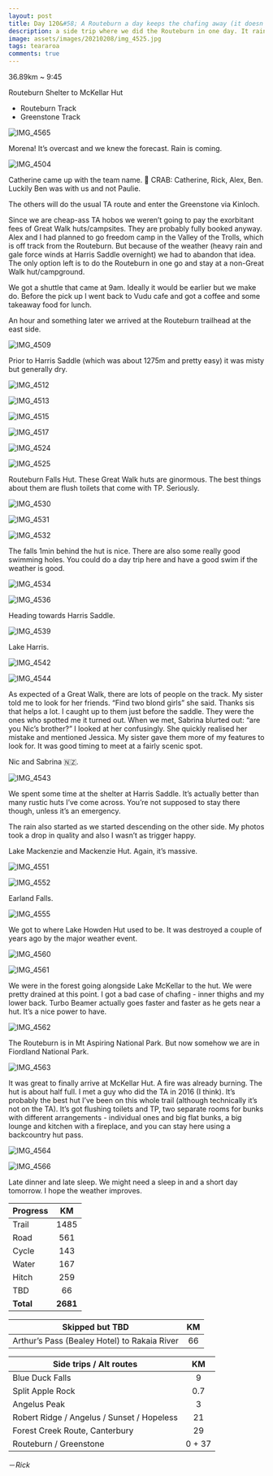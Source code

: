 ```yaml
---
layout: post
title: Day 120&#58; A Routeburn a day keeps the chafing away (it doesn’t)
description: a side trip where we did the Routeburn in one day. It rained most of the way. Not much views. At least I can say I’ve done the Routeburn. 
image: assets/images/20210208/img_4525.jpg
tags: teararoa
comments: true
---
```


36.89km ~ 9:45

Routeburn Shelter to McKellar Hut

- Routeburn Track
- Greenstone Track

![IMG_4565](/assets/images/20210208/img_4565.jpg)

Morena! It’s overcast and we knew the forecast. Rain is coming. 

![IMG_4504](/assets/images/20210208/img_4504.jpg)

Catherine came up with the team name. 🦀 CRAB: Catherine, Rick, Alex, Ben. Luckily Ben was with us and not Paulie. 

The others will do the usual TA route and enter the Greenstone via Kinloch. 

Since we are cheap-ass TA hobos we weren’t going to pay the exorbitant fees of Great Walk huts/campsites. They are probably fully booked anyway. Alex and I had planned to go freedom camp in the Valley of the Trolls, which is off track from the Routeburn. But because of the weather (heavy rain and gale force winds at Harris Saddle overnight) we had to abandon that idea. The only option left is to do the Routeburn in one go and stay at a non-Great Walk hut/campground. 

We got a shuttle that came at 9am. Ideally it would be earlier but we make do. Before the pick up I went back to Vudu cafe and got a coffee and some takeaway food for lunch. 

An hour and something later we arrived at the Routeburn trailhead at the east side. 

![IMG_4509](/assets/images/20210208/img_4509.jpg)

Prior to Harris Saddle (which was about 1275m and pretty easy) it was misty but generally dry. 

![IMG_4512](/assets/images/20210208/img_4512.jpg)

![IMG_4513](/assets/images/20210208/img_4513.jpg)

![IMG_4515](/assets/images/20210208/img_4515.jpg)

![IMG_4517](/assets/images/20210208/img_4517.jpg)

![IMG_4524](/assets/images/20210208/img_4524.jpg)

![IMG_4525](/assets/images/20210208/img_4525.jpg)

Routeburn Falls Hut. These Great Walk huts are ginormous. The best things about them are flush toilets that come with TP. Seriously. 

![IMG_4530](/assets/images/20210208/img_4530.jpg)

![IMG_4531](/assets/images/20210208/img_4531.jpg)

![IMG_4532](/assets/images/20210208/img_4532.jpg)

The falls 1min behind the hut is nice. There are also some really good swimming holes. You could do a day trip here and have a good swim if the weather is good. 

![IMG_4534](/assets/images/20210208/img_4534.jpg)

![IMG_4536](/assets/images/20210208/img_4536.jpg)

Heading towards Harris Saddle. 

![IMG_4539](/assets/images/20210208/img_4539.jpg)

Lake Harris. 

![IMG_4542](/assets/images/20210208/img_4542.jpg)

![IMG_4544](/assets/images/20210208/img_4544.jpg)

As expected of a Great Walk, there are lots of people on the track. My sister told me to look for her friends. “Find two blond girls” she said. Thanks sis that helps a lot. I caught up to them just before the saddle. They were the ones who spotted me it turned out. When we met, Sabrina blurted out: “are you Nic’s brother?” I looked at her confusingly. She quickly realised her mistake and mentioned Jessica. My sister gave them more of my features to look for. It was good timing to meet at a fairly scenic spot. 

Nic and Sabrina 🇳🇿.

![IMG_4543](/assets/images/20210208/img_4543.jpg)

We spent some time at the shelter at Harris Saddle. It’s actually better than many rustic huts I’ve come across. You’re not supposed to stay there though, unless it’s an emergency. 

The rain also started as we started descending on the other side. My photos took a drop in quality and also I wasn’t as trigger happy. 

Lake Mackenzie and Mackenzie Hut. Again, it’s massive.

![IMG_4551](/assets/images/20210208/img_4551.jpg)

![IMG_4552](/assets/images/20210208/img_4552.jpg)

Earland Falls. 

![IMG_4555](/assets/images/20210208/img_4555.jpg)

We got to where Lake Howden Hut used to be. It was destroyed a couple of years ago by the major weather event. 

![IMG_4560](/assets/images/20210208/img_4560.jpg)

![IMG_4561](/assets/images/20210208/img_4561.jpg)

We were in the forest going alongside Lake McKellar to the hut. We were pretty drained at this point. I got a bad case of chafing - inner thighs and my lower back. Turbo Beamer actually goes faster and faster as he gets near a hut. It’s a nice power to have. 

![IMG_4562](/assets/images/20210208/img_4562.jpg)

The Routeburn is in Mt Aspiring National Park. But now somehow we are in Fiordland National Park. 

![IMG_4563](/assets/images/20210208/img_4563.jpg)

It was great to finally arrive at McKellar Hut. A fire was already burning. The hut is about half full. I met a guy who did the TA in 2016 (I think). It’s probably the best hut I’ve been on this whole trail (although technically it’s not on the TA). It’s got flushing toilets and TP, two separate rooms for bunks with different arrangements - individual ones and big flat bunks, a big lounge and kitchen with a fireplace, and you can stay here using a backcountry hut pass. 

![IMG_4564](/assets/images/20210208/img_4564.jpg)

![IMG_4566](/assets/images/20210208/img_4566.jpg)

Late dinner and late sleep. We might need a sleep in and a short day tomorrow. I hope the weather improves. 


| Progress | KM |
| ---- |:----:|
| Trail | 1485 |
| Road | 561 |
| Cycle | 143 |
| Water | 167 |
| Hitch | 259 |
| TBD | 66 |
| **Total** | **2681** |

| Skipped but TBD | KM |
| ---- |:----:|
| Arthur’s Pass (Bealey Hotel) to Rakaia River | 66 |

| Side trips / Alt routes | KM |
| ---- |:----:|
| Blue Duck Falls | 9 |
| Split Apple Rock | 0.7 |
| Angelus Peak | 3 |
| Robert Ridge / Angelus / Sunset / Hopeless | 21 |
| Forest Creek Route, Canterbury | 29 |
| Routeburn / Greenstone | 0 + 37 |


－_Rick_